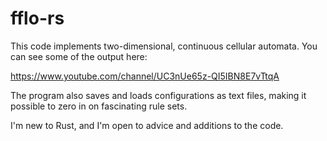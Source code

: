 # fflo-rs
This code implements two-dimensional, continuous cellular automata. You can see some of the output here:

https://www.youtube.com/channel/UC3nUe65z-QI5IBN8E7vTtqA

The program also saves and loads configurations as text files, making it possible to zero in on fascinating rule sets. 

I'm new to Rust, and I'm open to advice and additions to the code. 
